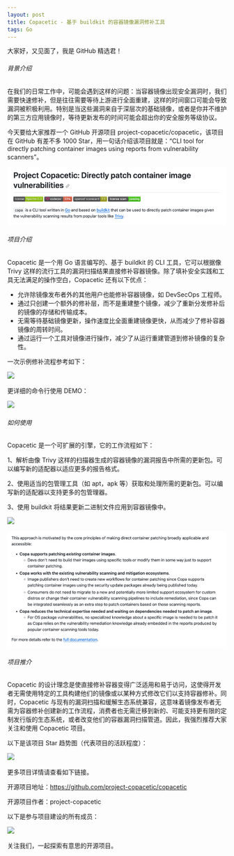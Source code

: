 ```yaml
---
layout: post
title: Copacetic - 基于 buildkit 的容器镜像漏洞修补工具
tags: Go
---
```


大家好，又见面了，我是 GitHub 精选君！

###### 背景介绍

在我们的日常工作中，可能会遇到这样的问题：当容器镜像出现安全漏洞时，我们需要快速修补，但是往往需要等待上游进行全面重建，这样的时间窗口可能会导致漏洞被积极利用。特别是当这些漏洞来自于深层次的基础镜像，或者是你并不维护的第三方应用镜像时，等待更新发布的时间可能会超出你的安全服务等级协议。

今天要给大家推荐一个 GitHub 开源项目 project-copacetic/copacetic，该项目在 GitHub 有差不多 1000 Star，用一句话介绍该项目就是：“CLI tool for directly patching container images using reports from vulnerability scanners”。

![](https://raw.githubusercontent.com/ZhuPeng/pic/master/images/compress_image-20231029203357935.png)

###### 项目介绍

Copacetic 是一个用 Go 语言编写的、基于 buildkit 的 CLI 工具，它可以根据像 Trivy 这样的流行工具的漏洞扫描结果直接修补容器镜像。除了填补安全实践和工具无法满足的操作空白，Copacetic 还有以下优点：

- 允许除镜像发布者外的其他用户也能修补容器镜像，如 DevSecOps 工程师。
- 通过只创建一个额外的修补层，而不是重建整个镜像，减少了重新分发修补后的镜像的存储和传输成本。
- 无需等待基础镜像更新，操作速度比全面重建镜像更快，从而减少了修补容器镜像的周转时间。
- 通过运行一个工具对镜像进行操作，减少了从运行重建管道到修补镜像的复杂性。

一次示例修补流程参考如下：

![](https://raw.githubusercontent.com/project-copacetic/copacetic/master/./docs/imgs/direct-image-patching.png)

更详细的命令行使用 DEMO：

![](https://raw.githubusercontent.com/project-copacetic/copacetic/master/demo/copa-demo.gif)

###### 如何使用

Copacetic 是一个可扩展的引擎，它的工作流程如下：

1、解析由像 Trivy 这样的扫描器生成的容器镜像的漏洞报告中所需的更新包。可以编写新的适配器以适应更多的报告格式。

2、使用适当的包管理工具（如 apt，apk 等）获取和处理所需的更新包。可以编写新的适配器以支持更多的包管理器。

3、使用 buildkit 将结果更新二进制文件应用到容器镜像中。

![](https://raw.githubusercontent.com/project-copacetic/copacetic/master/./docs/imgs/vulnerability-patch.png)

![](https://raw.githubusercontent.com/ZhuPeng/pic/master/images/compress_image-20231029203706342.png)

###### 项目推介

Copacetic 的设计理念是使直接修补容器变得广泛适用和易于访问，这使得开发者无需使用特定的工具构建他们的镜像或以某种方式修改它们以支持容器修补。同时，Copacetic 与现有的漏洞扫描和缓解生态系统兼容，这意味着镜像发布者无需为容器修补创建新的工作流程，消费者也无需迁移到新的、可能支持更有限的定制发行版的生态系统，或者改变他们的容器漏洞扫描管道。因此，我强烈推荐大家关注和使用 Copacetic 项目。


以下是该项目 Star 趋势图（代表项目的活跃程度）：

![](https://api.star-history.com/svg?repos=project-copacetic/copacetic&type=Timeline)

更多项目详情请查看如下链接。

开源项目地址：https://github.com/project-copacetic/copacetic 

开源项目作者：project-copacetic

以下是参与项目建设的所有成员：

![](https://contrib.rocks/image?repo=project-copacetic/copacetic)

关注我们，一起探索有意思的开源项目。

